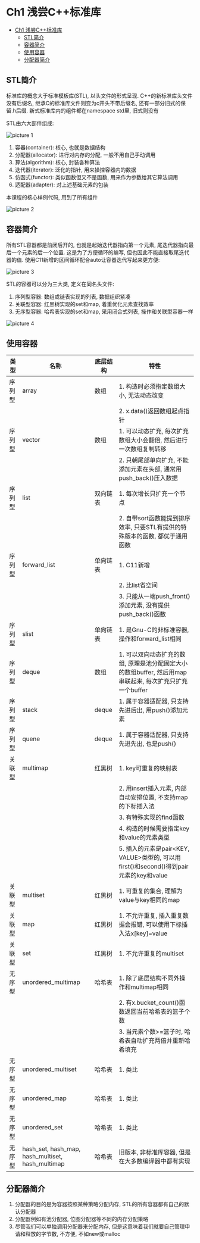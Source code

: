 # Ch1 浅尝C++标准库

- [Ch1 浅尝C++标准库](#ch1-浅尝c标准库)
  - [STL简介](#stl简介)
  - [容器简介](#容器简介)
  - [使用容器](#使用容器)
  - [分配器简介](#分配器简介)

## STL简介

标准库的概念大于标准模板库(STL), 以头文件的形式呈现. C++的新标准库头文件没有后缀名, 继承C的标准库文件则变为c开头不带后缀名, 还有一部分旧式的保留.h后缀. 新式标准库内的组件都在namespace std里, 旧式则没有

STL由六大部件组成:

![picture 1](Media/3390b072ff81b7536ef47e2016fb7ecb098e9b98c447ac52c0c81bd7f892faa1.png) 

1. 容器(container): 核心, 也就是数据结构
2. 分配器(allocator): 进行对内存的分配, 一般不用自己手动调用
3. 算法(algorithm): 核心, 封装各种算法
4. 迭代器(iterator): 泛化的指针, 用来操控容器内的数据
5. 仿函式(functor): 类似函数但又不是函数, 用来作为参数给其它算法调用
6. 适配器(adapter): 对上述基础元素的包装

本课程的核心样例代码, 用到了所有组件

![picture 2](Media/ef614ae42bdeadf2a726bd2519013f318afe452fd07b52dece891a7b75fe97f4.png)  

## 容器简介

所有STL容器都是前闭后开的, 也就是起始迭代器指向第一个元素, 尾迭代器指向最后一个元素的后一个位置. 这是为了方便循环的编写, 但也因此不能直接取尾迭代器的值. 使用C11新增的区间循环配合auto让容器迭代写起来更方便:

![picture 3](Media/8f4894155b3e47a7abc7f1436ed83e08145b3531f645ad92bf2f5ec017353791.png)  

STL的容器可以分为三大类, 定义在同名头文件:
1. 序列型容器: 数组或链表实现的列表, 数据组织紧凑
2. 关联型容器: 红黑树实现的set和map, 着重优化元素查找效率
3. 无序型容器: 哈希表实现的set和map, 采用闭合式列表, 操作和关联型容器一样

![picture 4](Media/80f74180040e3f7c476951d978b8df53c9bcd31ec50f9384813834ca1afb26ca.png) 

## 使用容器

|类型  |名称  |底层结构  |特性  |
|---------|---------|---------|---------|
|序列型     |  array       |    数组     |    1. 构造时必须指定数组大小, 无法动态改变      |
|     |         |         |    2. x.data()返回数组起点指针     |
|序列型     |   vector      |   数组      |    1. 可以动态扩充, 每次扩充数组大小会翻倍, 然后进行一次数组复制转移     |
|     |         |         |   2. 只朝尾部单向扩充, 不能添加元素在头部, 通常用push_back()压入数据      |
|序列型     |    list     |    双向链表     |   1. 每次增长只扩充一个节点      |
|     |         |         |    2. 自带sort函数能提到排序效率, 只要STL有提供的特殊版本的函数, 都优于通用函数     |
|序列型     |    forward_list     |    单向链表     |    1. C11新增     |
|     |         |         |    2. 比list省空间     |
|     |         |         |    3. 只能从一端push_front()添加元素, 没有提供push_back()函数     |
|序列型     |    slist     |    单向链表     |    1. 是Gnu-C的非标准容器, 操作和forward_list相同     |
|序列型     |    deque     |    数组     |    1. 可以双向动态扩充的数组, 原理是池分配固定大小的数组buffer, 然后用map串联起来, 每次扩充只扩充一个buffer     |
|序列型     |   stack      |   deque      |    1. 属于容器适配器, 只支持先进后出, 用push()添加元素     |
|序列型     |    quene     |    deque     |    1. 属于容器适配器, 只支持先进先出, 也是push()     |
|关联型     |    multimap     |    红黑树     |    1. key可重复的映射表     |
|     |         |         |    2. 用insert插入元素, 内部自动安排位置, 不支持map的下标插入法     |
|     |         |         |    3. 有特殊实现的find函数     |
|     |         |         |     4. 构造的时候需要指定key和value的元素类型    |
|     |         |         |    5. 插入的元素是pair<KEY, VALUE>类型的, 可以用first()和second()得到pair元素的key和value     |
|关联型     |   multiset      |    红黑树     |    1. 可重复的集合, 理解为value与key相同的map     |
|关联型     |    map     |     红黑树    |    1. 不允许重复, 插入重复数据会报错, 可以使用下标插入法x[key]=value     |
|关联型     |    set     |    红黑树     |    1. 不允许重复的multiset     |
|无序型     |    unordered_multimap     |    哈希表     |    1. 除了底层结构不同外操作和multimap相同     |
|     |         |         |    2. 有x.bucket_count()函数返回当前哈希表的篮子个数     |
|     |         |         |    3. 当元素个数>=篮子时, 哈希表自动扩充两倍并重新哈希填充     |
|无序型     |    unordered_multiset     |    哈希表     |     1. 类比    |
|无序型     |    unordered_map     |    哈希表     |    1. 类比     |
|无序型     |     unordered_set    |    哈希表     |     1. 类比    |
|无序型     |   hash_set, hash_map, hash_multiset, hash_multimap      |    哈希表     |    旧版本, 非标准库容器, 但是在大多数编译器中都有实现     |

## 分配器简介

1. 分配器的目的是为容器按照某种策略分配内存, STL的所有容器都有自己的默认分配器
2. 分配器例如有池分配器, 位图分配器等不同的内存分配策略
3. 尽管我们可以单独调用分配器来分配内存, 但是这意味着我们就要自己管理申请和释放的字节数, 不方便, 不如new或malloc